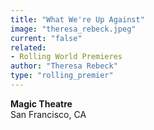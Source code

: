 ```yaml
---
title: "What We're Up Against"
image: "theresa_rebeck.jpeg"
current: "false"
related:
- Rolling World Premieres
author: "Theresa Rebeck"
type: "rolling_premier"
---
```


**Magic Theatre**\
San Francisco, CA
